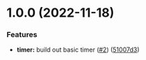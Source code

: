 # 1.0.0 (2022-11-18)


### Features

* **timer:** build out basic timer ([#2](https://github.com/denvermullets/bread-timer/issues/2)) ([51007d3](https://github.com/denvermullets/bread-timer/commit/51007d3ed9b9ad34a8a1806dd8a34973f0f95d94))
